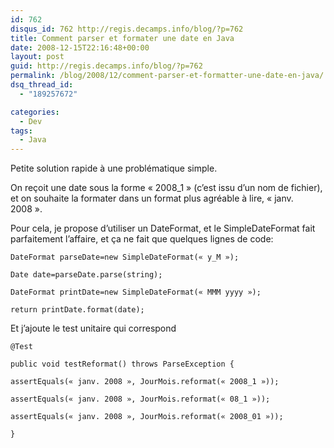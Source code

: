 ```yaml
---
id: 762
disqus_id: 762 http://regis.decamps.info/blog/?p=762
title: Comment parser et formater une date en Java
date: 2008-12-15T22:16:48+00:00
layout: post
guid: http://regis.decamps.info/blog/?p=762
permalink: /blog/2008/12/comment-parser-et-formatter-une-date-en-java/
dsq_thread_id:
  - "189257672"

categories:
  - Dev
tags:
  - Java
---
```

Petite solution rapide à une problématique simple.

On reçoit une date sous la forme « 2008_1 » (c’est issu d’un nom de fichier), et on souhaite la formater dans un format plus agréable à lire, « janv. 2008 ».

Pour cela, je propose d’utiliser un DateFormat, et le SimpleDateFormat fait parfaitement l’affaire, et ça ne fait que quelques lignes de code:
  
```
DateFormat parseDate=new SimpleDateFormat(« y_M »);
  
Date date=parseDate.parse(string);
  
DateFormat printDate=new SimpleDateFormat(« MMM yyyy »);
  
return printDate.format(date);
```

  
Et j’ajoute le test unitaire qui correspond
  
```	  
@Test
	  
public void testReformat() throws ParseException {
		  
assertEquals(« janv. 2008 », JourMois.reformat(« 2008_1 »));
		  
assertEquals(« janv. 2008 », JourMois.reformat(« 08_1 »));
		  
assertEquals(« janv. 2008 », JourMois.reformat(« 2008_01 »));
	  
}
  
```